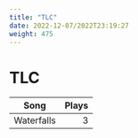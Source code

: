 ```yaml
---
title: "TLC"
date: 2022-12-07/2022T23:19:27
weight: 475
---
```


# TLC

 Song | Plays 
----- | -----:
Waterfalls | 3

